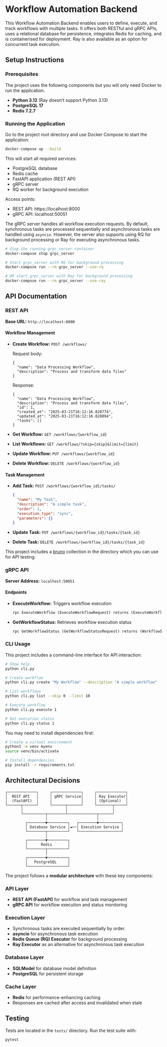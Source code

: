 # Workflow Automation Backend

This Workflow Automation Backend enables users to define, execute, and track workflows with multiple tasks. It offers both RESTful and gRPC APIs, uses a relational database for persistence, integrates Redis for caching, and is containerised for deployment. Ray is also available as an option for concurrent task execution.

## Setup Instructions

### Prerequisites

The project uses the following components but you will only need Docker to run the application.

- **Python 3.12** (Ray doesn’t support Python 3.13)
- **PostgreSQL 17**
- **Redis 7.2.7**

### Running the Application

Go to the project root directory and use Docker Compose to start the application:

```bash
docker-compose up --build
```

This will start all required services:
- PostgreSQL database
- Redis cache
- FastAPI application (REST API)
- gRPC server
- RQ worker for background execution

Access points:
- REST API: https://localhost:8000
- gRPC API: localhost:50051

The gRPC server handles all workflow execution requests. By default, synchronous tasks are processed sequentially and asynchronous tasks are handled using `asyncio`. However, the server also supports using RQ for background processing or Ray for executing asynchronous tasks.

```bash
# Stop the running grpc_server container
docker-compose stop grpc_server

# Start grpc_server with RQ for background processing
docker-compose run --rm grpc_server --use-rq

# OR start grpc_server with Ray for background processing
docker-compose run --rm grpc_server --use-ray
```

## API Documentation

### REST API

**Base URL:** ```http://localhost:8000```

#### Workflow Management

- **Create Workflow:** ```POST /workflows/```

  Request body:
  ```
  {
    "name": "Data Processing Workflow",
    "description": "Process and transform data files"
  }
  ```

  Response:
  ```
  {
    "name": "Data Processing Workflow",
    "description": "Process and transform data files",
    "id": 1,
    "created_at": "2025-03-21T16:12:16.828774",
    "updated_at": "2025-03-21T16:12:16.828894",
    "tasks": []
  }
  ```

- **Get Workflow:** ```GET /workflows/{workflow_id}```
- **List Workflows:** ```GET /workflows/?skip={skip}&limit={limit}```
- **Update Workflow:** ```PUT /workflows/{workflow_id}```
- **Delete Workflow:** ```DELETE /workflows/{workflow_id}```

#### Task Management

- **Add Task:** ```POST /workflows/{workflow_id}/tasks/```

  ```json
  {
    "name": "My Task",
    "description": "A simple task",
    "order": 1,
    "execution_type": "sync",
    "parameters": {}
  }
  ```

- **Update Task:** ```PUT /workflows/{workflow_id}/tasks/{task_id}```
- **Delete Task:** ```DELETE /workflows/{workflow_id}/tasks/{task_id}```

This project includes a [bruno](https://www.usebruno.com/) collection in the directory which you can use for API testing.

### gRPC API

**Server Address:** ```localhost:50051```

#### Endpoints

- **ExecuteWorkflow:** Triggers workflow execution
  ```protobuf
  rpc ExecuteWorkflow (ExecuteWorkflowRequest) returns (ExecuteWorkflowResponse) {}
  ```
- **GetWorkflowStatus:** Retrieves workflow execution status
  ```protobuf
  rpc GetWorkflowStatus (GetWorkflowStatusRequest) returns (WorkflowStatusResponse) {}
  ```

### CLI Usage

This project includes a command-line interface for API interaction:

```bash
# Show help
python cli.py

# Create workflow
python cli.py create "My Workflow" --description "A simple workflow"

# List workflows
python cli.py list --skip 0 --limit 10

# Execute workflow
python cli.py execute 1

# Get execution status
python cli.py status 1
```

You may need to install dependencies first:

```bash
# Create a virtual environment
python3 -m venv myenv
source venv/bin/activate

# Install dependencies
pip install -r requirements.txt
```

## Architectural Decisions

```
┌─────────────┐     ┌─────────────┐     ┌─────────────┐
│  REST API   │     │ gRPC Service│     │ Ray Executor│
│  (FastAPI)  │     │             │     │ (Optional)  │
└──────┬──────┘     └──────┬──────┘     └───────┬─────┘
       │                   │                    │
       └──────────┬────────┴─────────────┬──────┘
                  │                      │
         ┌────────▼─────────┐   ┌────────▼──────────┐
         │ Database Service │◄──│ Execution Service │
         └────────┬─────────┘   └───────────────────┘
                  │
         ┌────────▼─────────┐
         │      Redis       │
         └────────┬─────────┘
                  │
         ┌────────▼─────────┐
         │   PostgreSQL     │
         └──────────────────┘
```

The project follows a **modular architecture** with these key components:

### API Layer
- **REST API (FastAPI)** for workflow and task management
- **gRPC API** for workflow execution and status monitoring

### Execution Layer
- Synchronous tasks are executed sequentially by order.
- **asyncio** for asynchronous task execution
- **Redis Queue (RQ) Executor** for background processing
- **Ray Executor** as an alternative for asynchronous task execution

### Database Layer
- **SQLModel** for database model definition
- **PostgreSQL** for persistent storage

### Cache Layer
- **Redis** for performance-enhancing caching
- Responses are cached after access and invalidated when stale

## Testing

Tests are located in the ```tests/``` directory. Run the test suite with:

```bash
pytest
```
